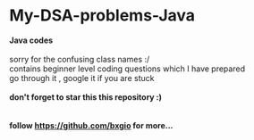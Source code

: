 # My-DSA-problems-Java
<b>Java codes</b><br><br>
sorry for the confusing class names :/<br>
contains beginner level coding questions which I have prepared<br>
go through it , google it if you are stuck <br><br>
<b>
don't forget to star this this repository :)<b><br><br>
<br>
<b>follow  </b><a>https://github.com/bxgio</a><b>     for more...</b>
